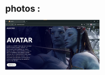 # photos :


<div>
  <img src="https://github.com/ZEBIRIxFR/plateforme_de_streaming-/blob/main/Capture%20d%E2%80%99%C3%A9cran%20AVATAR.png?raw=true" width="300">
</div>
